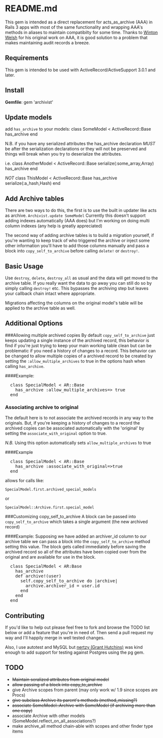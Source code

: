 README.md
=================

This gem is intended as a direct replacement for acts\_as\_archive (AAA)
in Rails 3 apps with most of the same functionality and wrapping AAA's 
methods in aliases to maintain compatibilty for some time. Thanks to 
[Winton Welsh](https://github.com/winton "Winton on github") for his 
original work on AAA, it is good solution to a problem that makes 
maintaining audit records a breeze.

Requirements
------------
This gem is intended to be used with ActiveRecord/ActiveSupport 3.0.1 and later.

Install
-------
**Gemfile**:
    gem 'archivist'
    
Update models
-------------
add `has_archive` to your models:
    class SomeModel < ActiveRecord::Base
      has_archive
    end

N.B. if you have any serialized attributes the has\_archive declaration *MUST* be after the serialization declarations or they will not be preserved and things will break when you try to deserialize the attributes.

i.e.
    class AnotherModel < ActiveRecord::Base
      serialize(:some_array,Array)
      has_archive
    end

*NOT*
    class ThisModel < ActiveRecord::Base
      has_archive
      serialize(:a_hash,Hash)
    end

<a name="add_archive_tables"></a>
Add Archive tables
------------------
There are two ways to do this, the first is to use the built in updater like acts as archive.
`Archivist.update SomeModel`
Currently this doesn't support adding indexes automatically (AAA does) but I'm working on doing multi column indexes (any help is greatly appreciated)

The second way of adding archive tables is to build a migration yourself, if you're wanting to keep track of who triggered the archive or inject some other information you'll have to add those columns manually and pass a block into `copy_self_to_archive` before calling `delete!` or `destroy!`.

Basic Usage
-----------
Use `destroy`, `delete`, `destroy_all` as usual and the data will get moved to the archive table. If you really want the data to go away you can still do so by simply calling `destroy!` etc. This bypasses the archiving step but leaves your callback chain intact where appropriate. 

Migrations affecting the columns on the original model's table will be applied to the archive table as well.

Additional Options
------------------
###Allowing multiple archived copies
By default `copy_self_to_archive` just keeps updating a single instance of the archived record, this behavior is find if you're just trying to keep your main working table clean but can be problematic if you need a history of changes to a record.
This behavior can be changed to allow multiple copies of a archived record to be created by setting the `:allow_multiple_archives` to true in the options hash when calling `has_archive`.

####Example:
<pre>
  class SpecialModel &lt; AR::Base
    has_archive :allow_multiple_archives=&gt; true
  end
</pre>

### Associating archive to original
The default here is to not associate the archived records in any way to the originals. But, if you're keeping a history of changes to a record the archived copies can be associated automatically with the 'original' by setting the `associate_with_original` option to true.

*N.B.* Using this option automatically sets `allow_multiple_archives` to true

####Example
<pre>
  class SpecialModel &lt; AR::Base
    has_archive :associate_with_original=&gt;true
  end
</pre>

allows for calls like:

`SpecialModel.first.archived_special_models`

or

`SpecialModel::Archive.first.special_model`

###Customizing copy\_self\_to\_archive
A block can be passed into `copy_self_to_archive` which takes a single argument (the new archived record)

####Example:
Supposing we have added an archiver\_id column to our archive table we can pass a block into the `copy_self_to_archive` method setting this value. The block gets called immediately before saving the archived record so all of the attributes have been copied over from the original and are available for use in the block.
<pre>
  class SpecialModel &lt; AR:Base
    has_archive
    def archive!(user)
      self.copy_self_to_archive do |archive|
        archive.archiver_id = user.id
      end
    end
  end
</pre>

Contributing
------------
If you'd like to help out please feel free to fork and browse the TODO list below or  add a feature that you're in need of. Then send a pull request my way and I'll happily merge in well tested changes.

Also, I use autotest and MySQL but [nertzy (Grant Hutchins)](https://github.com/nertzy "Grant on github") was kind enough to add support for testing against Postgres using the pg gem.

TODO
----

 *  <del>Maintain seralized attributes from original model</del>
 *  <del>allow passing of a block into copy\_to\_archive</del>
 *  give Archive scopes from parent (may only work w/ 1.9 since scopes are Procs)
 *  <del>give subclass Archive its parent's methods (method\_missing?)</del>
 *  <del>associate SomeModel::Archive with SomeModel (if archiving more than one copy)</del>
 *  associate Archive with other models (SomeModel.reflect\_on\_all\_associations?)
 *  make archive\_all method chain-able with scopes and other finder type items
